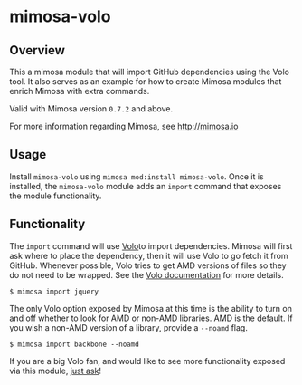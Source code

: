 mimosa-volo
===========

## Overview

This a mimosa module that will import GitHub dependencies using the Volo tool.  It also serves as an example for how to create Mimosa modules that enrich Mimosa with extra commands.

Valid with Mimosa version `0.7.2` and above.

For more information regarding Mimosa, see http://mimosa.io

## Usage

Install `mimosa-volo` using `mimosa mod:install mimosa-volo`.  Once it is installed, the `mimosa-volo` module adds an `import` command that exposes the module functionality.

## Functionality

The `import` command will use [Volo](https://github.com/volojs/volo)to import dependencies. Mimosa will first ask where to place the dependency, then it will use Volo to go fetch it from GitHub. Whenever possible, Volo tries to get AMD versions of files so they do not need to be wrapped. See the [Volo documentation](http://volojs.org/) for more details.

```
$ mimosa import jquery
```

The only Volo option exposed by Mimosa at this time is the ability to turn on and off whether to look for AMD or non-AMD libraries. AMD is the default. If you wish a non-AMD version of a library, provide a `--noamd` flag.

```
$ mimosa import backbone --noamd
```

If you are a big Volo fan, and would like to see more functionality exposed via this module, [just ask](https://github.com/dbashford/mimosa-volo/issues)!
